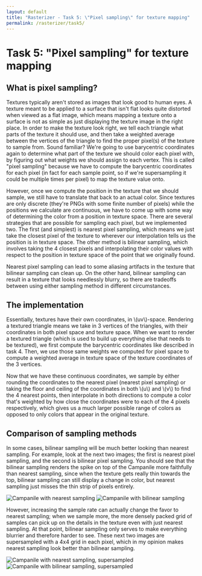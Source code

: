 ```yaml
---
layout: default
title: "Rasterizer - Task 5: \"Pixel sampling\" for texture mapping"
permalink: /rasterizer/task5/
---
```


# Task 5: "Pixel sampling" for texture mapping

## What is pixel sampling?
Textures typically aren't stored as images that look good to human eyes.
A texture meant to be applied to a surface that isn't flat looks quite distorted when viewed as a flat image, which means mapping a texture onto a surface is not as simple as just displaying the texture image in the right place.
In order to make the texture look right, we tell each triangle what parts of the texture it should use, and then take a weighted average between the vertices of the triangle to find the proper pixel(s) of the texture to sample from.
Sound familiar? We're going to use barycentric coordinates again to determine what part of the texture we should color each pixel with, by figuring out what weights we should assign to each vertex. 
This is called "pixel sampling" because we have to compute the barycentric coordinates for each pixel (in fact for each sample point, so if we're supersampling it could be multiple times per pixel) to map the texture value onto.

However, once we compute the position in the texture that we should sample, we still have to translate that back to an actual color. 
Since textures are only discrete (they're PNGs with some finite number of pixels) while the positions we calculate are continuous, we have to come up with some way of determining the color from a position in texture space. 
There are several strategies that are possible for sampling each pixel, but we implemented two. 
The first (and simplest) is nearest pixel sampling, which means we just take the closest pixel of the texture to wherever our interpolation tells us the position is in texture space.
The other method is bilinear sampling, which involves taking the 4 closest pixels and interpolating their color values with respect to the position in texture space of the point that we originally found.

Nearest pixel sampling can lead to some aliasing artifacts in the texture that bilinear sampling can clean up.
On the other hand, bilinear sampling can result in a texture that looks needlessly blurry, so there are tradeoffs between using either sampling method in different circumstances.

## The implementation
Essentially, textures have their own coordinates, in \\(uv\\)-space.
Rendering a textured triangle means we take in 3 vertices of the triangles, with their coordinates in both pixel space and texture space.
When we want to render a textured triangle (which is used to build up everything else that needs to be textured), we first compute the barycentric coordinates like described in task 4.
Then, we use those same weights we computed for pixel space to compute a weighted average in texture space of the texture coordinates of the 3 vertices. 

Now that we have these continuous coordinates, we sample by either rounding the coordinates to the nearest pixel (nearest pixel sampling) or taking the floor and ceiling of the coordinates in both \\(u\\) and \\(v\\) to find the 4 nearest points, then interpolate in both directions to compute a color that's weighted by how close the coordinates were to each of the 4 pixels respectively, which gives us a much larger possible range of colors as opposed to only colors that appear in the original texture.

## Comparison of sampling methods
In some cases, bilinear sampling will be much better looking than nearest sampling. 
For example, look at the next two images; the first is nearest pixel sampling, and the second is bilinear pixel sampling.
You should see that the bilinear sampling renders the spike on top of the Campanile more faithfully than nearest sampling, since when the texture gets really thin towards the top, bilinear sampling can still display a change in color, but nearest sampling just misses the thin strip of pixels entirely.

![Campanile with nearest sampling](/hw-webpages-sp24-spegeerino/docs/assets/hw1images/task5-campanile-nearest.png)
![Campanile with bilinear sampling](/hw-webpages-sp24-spegeerino/docs/assets/hw1images/task5-campanile-bilinear.png)

However, increasing the sample rate can actually change the favor to nearest sampling; when we sample more, the more densely packed grid of samples can pick up on the details in the texture even with just nearest sampling. 
At that point, bilinear sampling only serves to make everything blurrier and therefore harder to see. 
These next two images are supersampled with a 4x4 grid in each pixel, which in my opinion makes nearest sampling look better than bilinear sampling.

![Campanile with nearest sampling, supersampled](/hw-webpages-sp24-spegeerino/docs/assets/hw1images/task5-campanile-supersample-nearest.png)
![Campanile with bilinear sampling, supersampled](/hw-webpages-sp24-spegeerino/docs/assets/hw1images/task5-campanile-supersample-bilinear.png)